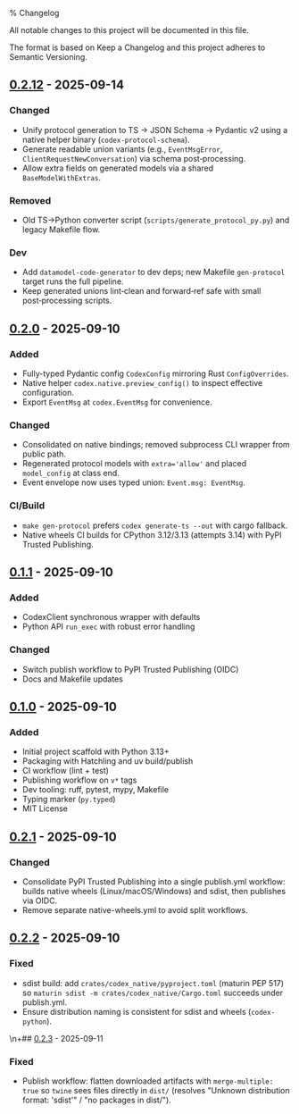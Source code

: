 % Changelog

All notable changes to this project will be documented in this file.

The format is based on Keep a Changelog and this project adheres to Semantic Versioning.

## [0.2.12] - 2025-09-14
### Changed
- Unify protocol generation to TS → JSON Schema → Pydantic v2 using a native helper binary (`codex-protocol-schema`).
- Generate readable union variants (e.g., `EventMsgError`, `ClientRequestNewConversation`) via schema post‑processing.
- Allow extra fields on generated models via a shared `BaseModelWithExtras`.

### Removed
- Old TS→Python converter script (`scripts/generate_protocol_py.py`) and legacy Makefile flow.

### Dev
- Add `datamodel-code-generator` to dev deps; new Makefile `gen-protocol` target runs the full pipeline.
- Keep generated unions lint‑clean and forward‑ref safe with small post‑processing scripts.

[0.2.12]: https://github.com/gersmann/codex-python/releases/tag/v0.2.12

## [0.2.0] - 2025-09-10
### Added
- Fully-typed Pydantic config `CodexConfig` mirroring Rust `ConfigOverrides`.
- Native helper `codex.native.preview_config()` to inspect effective configuration.
- Export `EventMsg` at `codex.EventMsg` for convenience.

### Changed
- Consolidated on native bindings; removed subprocess CLI wrapper from public path.
- Regenerated protocol models with `extra='allow'` and placed `model_config` at class end.
- Event envelope now uses typed union: `Event.msg: EventMsg`.

### CI/Build
- `make gen-protocol` prefers `codex generate-ts --out` with cargo fallback.
- Native wheels CI builds for CPython 3.12/3.13 (attempts 3.14) with PyPI Trusted Publishing.

## [0.1.1] - 2025-09-10
### Added
- CodexClient synchronous wrapper with defaults
- Python API `run_exec` with robust error handling

### Changed
- Switch publish workflow to PyPI Trusted Publishing (OIDC)
- Docs and Makefile updates

## [0.1.0] - 2025-09-10
### Added
- Initial project scaffold with Python 3.13+
- Packaging with Hatchling and uv build/publish
- CI workflow (lint + test)
- Publishing workflow on `v*` tags
- Dev tooling: ruff, pytest, mypy, Makefile
- Typing marker (`py.typed`)
- MIT License

[0.1.0]: https://github.com/gersmann/codex-python/releases/tag/v0.1.0
[0.1.1]: https://github.com/gersmann/codex-python/releases/tag/v0.1.1
[0.2.0]: https://github.com/gersmann/codex-python/releases/tag/v0.2.0
## [0.2.1] - 2025-09-10
### Changed
- Consolidate PyPI Trusted Publishing into a single publish.yml workflow: builds native wheels (Linux/macOS/Windows) and sdist, then publishes via OIDC.
- Remove separate native-wheels.yml to avoid split workflows.

[0.2.1]: https://github.com/gersmann/codex-python/releases/tag/v0.2.1

## [0.2.2] - 2025-09-10
### Fixed
- sdist build: add `crates/codex_native/pyproject.toml` (maturin PEP 517) so `maturin sdist -m crates/codex_native/Cargo.toml` succeeds under publish.yml.
- Ensure distribution naming is consistent for sdist and wheels (`codex-python`).

[0.2.2]: https://github.com/gersmann/codex-python/releases/tag/v0.2.2
\n+## [0.2.3] - 2025-09-11
### Fixed
- Publish workflow: flatten downloaded artifacts with `merge-multiple: true` so `twine` sees files directly in `dist/` (resolves "Unknown distribution format: 'sdist'" / "no packages in dist/").

[0.2.3]: https://github.com/gersmann/codex-python/releases/tag/v0.2.3
